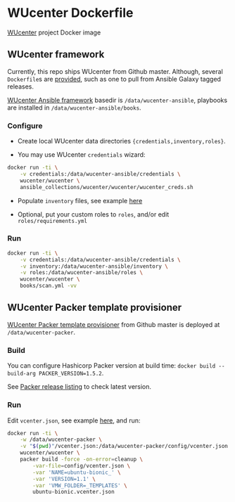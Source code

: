 # WUcenter Dockerfile

[WUcenter](https://github.com/wucenter) project Docker image

## WUcenter framework

Currently, this repo ships WUcenter from Github master. Although, several `Dockerfile`s are [provided](https://github.com/wucenter/wucenter-ansible/tree/master/samples/docker), such as one to pull from Ansible Galaxy tagged releases.

[WUcenter Ansible framework](https://github.com/wucenter/wucenter-ansible) basedir is `/data/wucenter-ansible`, playbooks are installed in `/data/wucenter-ansible/books`.

### Configure

- Create local WUcenter data directories `{credentials,inventory,roles}`.

- You may use WUcenter `credentials` wizard:

``` bash
docker run -ti \
    -v credentials:/data/wucenter-ansible/credentials \
    wucenter/wucenter \
    ansible_collections/wucenter/wucenter/wucenter_creds.sh
```

- Populate `inventory` files, see example [here](https://github.com/wucenter/wucenter-ansible/tree/master/samples/inventory)

- Optional, put your custom roles to `roles`, and/or edit `roles/requirements.yml`

### Run

``` bash
docker run -ti \
    -v credentials:/data/wucenter-ansible/credentials \
    -v inventory:/data/wucenter-ansible/inventory \
    -v roles:/data/wucenter-ansible/roles \
    wucenter/wucenter \
    books/scan.yml -vv
```


## WUcenter Packer template provisioner

[WUcenter Packer template provisioner](https://github.com/wucenter/wucenter-packer) from Github master is deployed at `/data/wucenter-packer`.

### Build

You can configure Hashicorp Packer version at build time: `docker build --build-arg PACKER_VERSION=1.5.2`.

See [Packer release listing](https://releases.hashicorp.com/packer/) to check latest version.

### Run

Edit `vcenter.json`, see example [here](https://github.com/wucenter/wucenter-packer/blob/master/samples/vcenter.json), and run:

``` bash
docker run -ti \
    -w /data/wucenter-packer \
    -v "$(pwd)"/vcenter.json:/data/wucenter-packer/config/vcenter.json \
    wucenter/wucenter \
    packer build -force -on-error=cleanup \
        -var-file=config/vcenter.json \
        -var 'NAME=ubuntu-bionic_' \
        -var 'VERSION=1.1' \
        -var 'VMW_FOLDER=_TEMPLATES' \
        ubuntu-bionic.vcenter.json
```

